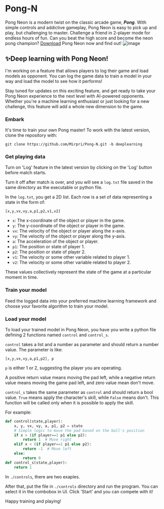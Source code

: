 # Pong-N
Pong Neon is a modern twist on the classic arcade game, ***Pong***. With simple controls and addictive gameplay, Pong Neon is easy to pick up and play, but challenging to master. Challenge a friend in 2-player mode for endless hours of fun. Can you beat the high score and become the neon pong champion? [Download](https://github.com/Mirpri/Pong-N/releases/) Pong Neon now and find out!
![image](https://github.com/Mirpri/Pong-N/assets/71537369/c72c3cf3-fb53-4393-ac9b-0f6390d2efa6)

## ✨Deep learning with Pong Neon!
I'm working on a feature that allows players to log their game and load models as opponent. You can log the game data to train a model in your way and load the model to see how it performs!

Stay tuned for updates on this exciting feature, and get ready to take your Pong Neon experience to the next level with AI-powered opponents. Whether you're a machine learning enthusiast or just looking for a new challenge, this feature will add a whole new dimension to the game.

### Embark
It's time to train your own Pong master!
To work with the latest version, clone the repository with:
```
git clone https://github.com/Mirpri/Pong-N.git -b deeplearning
```
### Get playing data
Turn on 'Log' feature in the latest version by clicking on the 'Log' button before match starts.

Turn it off after match is over, and you will see a `log.txt` file saved in the same directory as the executable or python file.

In the `log.txt`, you get a 2D list. Each row is a set of data representing a state in the form of:
```
[x,y,vx,vy,a,p1,p2,v1,v2]
```
- `x`: The x-coordinate of the object or player in the game.
- `y`: The y-coordinate of the object or player in the game.
- `vx`: The velocity of the object or player along the x-axis.
- `vy`: The velocity of the object or player along the y-axis.
- `a`: The acceleration of the object or player.
- `p1`: The position or state of player 1.
- `p2`: The position or state of player 2.
- `v1`: The velocity or some other variable related to player 1.
- `v2`: The velocity or some other variable related to player 2.

These values collectively represent the state of the game at a particular moment in time.

### Train your model
Feed the logged data into your preferred machine learning framework and choose your favorite algorithm to train your model.

### Load your model
To load your trained model in Pong Neon, you have you write a python file defining 2 functions named `control` and `control_s`.

`control` takes a list and a number as parameter and should return a number value. The parameter is like:
```
[x,y,vx,vy,a,p1,p2], p
```
`p` is either 1 or 2, suggesting the player you are operating.

A positive return value means moving the pad left, while a negative return value means moving the game pad left, and zero value mean don't move.

`control_s` takes the same parameter as `control` and should return a bool value. `True` means apply the character's skill, while `False` means don't. This function will be called only when it is possible to apply the skill.

For example:
```python
def control(state,player):
    x, y, vx, vy, a, p1, p2 = state
    # Simple logic to move the pad based on the ball's position
    if x > (if player==1 p1 else p2):
        return 1  # Move right
    elif x < (if player==1 p1 else p2):
        return -1  # Move left
    else:
        return 0
def control_s(state,player):
    return 1
```
In `./controls`, there are two exaples.

After that, put the file in `./controls` directory and run the program. You can select it in the combobox in UI. Click 'Start' and you can compete with it! 

Happy training and playing!

